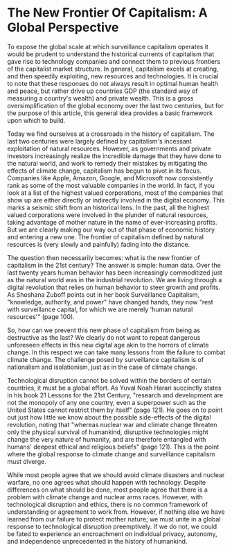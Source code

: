 # **The New Frontier Of Capitalism: A Global Perspective** #

<p>To expose the global scale at which surveillance capitalism operates it would be prudent to understand the historical currents of capitalism that gave rise to technology companies and connect them to previous frontiers of the capitalist market structure. In general, capitalism excels at creating, and then speedily exploiting, new resources and technologies. It is crucial to note that these responses do not always result in optimal human health and peace, but rather drive up countries GDP (the standard way of measuring a country's wealth) and private wealth. This is a gross oversimplification of the global economy over the last two centuries, but for the purpose of this article, this general idea provides a basic framework upon which to build.</p>

<p>Today we find ourselves at a crossroads in the history of capitalism. The last two centuries were largely defined by capitalism's incessant exploitation of natural resources. However, as governments and private investors increasingly realize the incredible damage that they have done to the natural world, and work to remedy their mistakes by mitigating the effects of climate change, capitalism has begun to pivot in its focus. Companies like Apple, Amazon, Google, and Microsoft now consistently rank as some of the most valuable companies in the world. In fact, if you look at a list of the highest valued corporations, most of the companies that show up are either directly or indirectly involved in the digital economy. This marks a seismic shift from an historical lens. In the past, all the highest valued corporations were involved in the plunder of natural resources, taking advantage of mother nature in the name of ever-increasing profits. But we are clearly making our way out of that phase of economic history and entering a new one. The frontier of capitalism defined by natural resources is (very slowly and painfully) fading into the distance.</p>

<p>The question then necessarily becomes: what is the new frontier of capitalism in the 21st century? The answer is simple: human data. Over the last twenty years human behavior has been increasingly commoditized just as the natural world was in the industrial revolution. We are living through a digital revolution that relies on human behavior to steer growth and profits. As Shoshana Zuboff points out in her book Surveillance Capitalism, "knowledge, authority, and power" have changed hands, they now "rest with surveillance capital, for which we are merely 'human natural resources'" (page 100).</p>

<p>So, how can we prevent this new phase of capitalism from being as destructive as the last? We clearly do not want to repeat dangerous unforeseen effects in this new digital age akin to the horrors of climate change. In this respect we can take many lessons from the failure to combat climate change. The challenge posed by surveillance capitalism is of nationalism and isolationism, just as in the case of climate change.</p>

<p>Technological disruption cannot be solved within the borders of certain countries, it must be a global effort. As Yuval Noah Harari succinctly states in his book 21 Lessons for the 21st Century, "research and development are not the monopoly of any one country, even a superpower such as the United States cannot restrict them by itself" (page 121). He goes on to point out just how little we know about the possible side-effects of the digital revolution, noting that "whereas nuclear war and climate change threaten only the physical survival of humankind, disruptive technologies might change the very nature of humanity, and are therefore entangled with humans' deepest ethical and religious beliefs" (page 121). This is the point where the global response to climate change and surveillance capitalism must diverge.</p>

<p>While most people agree that we should avoid climate disasters and nuclear warfare, no one agrees what should happen with technology. Despite differences on what should be done, most people agree that there is a problem with climate change and nuclear arms races. However, with technological disruption and ethics, there is no common framework of understanding or agreement to work from. However, if nothing else we have learned from our failure to protect mother nature; we must unite in a global response to technological disruption preemptively. If we do not, we could be fated to experience an encroachment on individual privacy, autonomy, and independence unprecedented in the history of humankind.</p>
